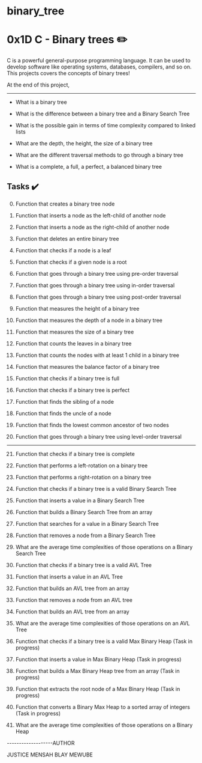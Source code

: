# binary_tree


# 0x1D C - Binary trees :pencil2:

 C is a powerful general-purpose programming language. It can be used to develop software like operating systems, databases, compilers, and so on. This projects covers the concepts of binary trees! 

At the end of this project,

-------------------------------------------------------------------------------------------------------------------------------------------------------------------------------------------------------------------------------------------------
  
* What is a binary tree

* What is the difference between a binary tree and a Binary Search Tree

* What is the possible gain in terms of time complexity compared to linked lists

* What are the depth, the height, the size of a binary tree

* What are the different traversal methods to go through a binary tree

* What is a complete, a full, a perfect, a balanced binary tree

## Tasks :heavy_check_mark:

0. Function that creates a binary tree node

1. Function that inserts a node as the left-child of another node

2. Function that inserts a node as the right-child of another node

3. Function that deletes an entire binary tree

4. Function that checks if a node is a leaf

5. Function that checks if a given node is a root

6. Function that goes through a binary tree using pre-order traversal

7. Function that goes through a binary tree using in-order traversal

8. Function that goes through a binary tree using post-order traversal

9. Function that measures the height of a binary tree

10. Function that measures the depth of a node in a binary tree

11. Function that measures the size of a binary tree

12. Function that counts the leaves in a binary tree

13. Function that counts the nodes with at least 1 child in a binary tree

14. Function that measures the balance factor of a binary tree

15. Function that checks if a binary tree is full

16. Function that checks if a binary tree is perfect

17. Function that finds the sibling of a node

18. Function that finds the uncle of a node

19. Function that finds the lowest common ancestor of two nodes

20. Function that goes through a binary tree using level-order traversal
-----------------------------------------------------------------------
21. Function that checks if a binary tree is complete


22. Function that performs a left-rotation on a binary tree

23. Function that performs a right-rotation on a binary tree

24. Function that checks if a binary tree is a valid Binary Search Tree

25. Function that inserts a value in a Binary Search Tree

26. Function that builds a Binary Search Tree from an array

27. Function that searches for a value in a Binary Search Tree

28. Function that removes a node from a Binary Search Tree

29. What are the average time complexities of those operations on a Binary Search Tree

30. Function that checks if a binary tree is a valid AVL Tree

31. Function that inserts a value in an AVL Tree

32. Function that builds an AVL tree from an array

33. Function that removes a node from an AVL tree

34. Function that builds an AVL tree from an array

35. What are the average time complexities of those operations on an AVL Tree

36. Function that checks if a binary tree is a valid Max Binary Heap (Task in progress)

37. Function that inserts a value in Max Binary Heap (Task in progress)

38. Function that builds a Max Binary Heap tree from an array (Task in progress)

39. Function that extracts the root node of a Max Binary Heap (Task in progress)

40. Function that converts a Binary Max Heap to a sorted array of integers (Task in progress)

41. What are the average time complexities of those operations on a Binary Heap

-------------------AUTHOR 

JUSTICE MENSAH BLAY MEWUBE


 
